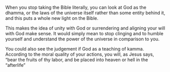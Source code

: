 When you stop taking the Bible literally, you can look at God as the dhamma, or the laws of the universe itself rather than some entity behind it, and this puts a whole new light on the Bible.

This makes the idea of unity with God or surrendering and aligning your will with God make sense. It would simply mean to stop clinging and to humble yourself and understand the power of the universe in comparison to you.

You could also see the judgement if God as a teaching of kamma. According to the moral quality of your actions, you will, as Jesus says, “bear the fruits of thy labor, and be placed into heaven or hell in the “afterlife”
